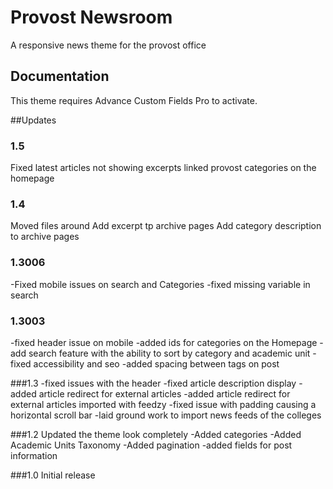 # Provost Newsroom

A responsive news theme for the provost office

## Documentation
This theme requires Advance Custom Fields Pro to activate.

##Updates

### 1.5
Fixed latest articles not showing excerpts
linked provost categories on the homepage

### 1.4
  Moved files around
  Add excerpt tp archive pages
  Add category description to archive pages

### 1.3006
-Fixed mobile issues on search and Categories
-fixed missing variable in search

### 1.3003
-fixed header issue on mobile
-added ids for categories on the Homepage
-add search feature with the ability to sort by category and academic unit
-fixed accessibility and seo
-added spacing between tags on post


###1.3
-fixed issues with the header
-fixed article description display
-added article redirect for external articles
-added article redirect for external articles imported with feedzy
-fixed issue with padding causing a horizontal scroll bar
-laid ground work to import news feeds of the colleges


###1.2
Updated the theme look completely
-Added categories
-Added Academic Units Taxonomy
-Added pagination
-added fields for post information

###1.0
Initial release
